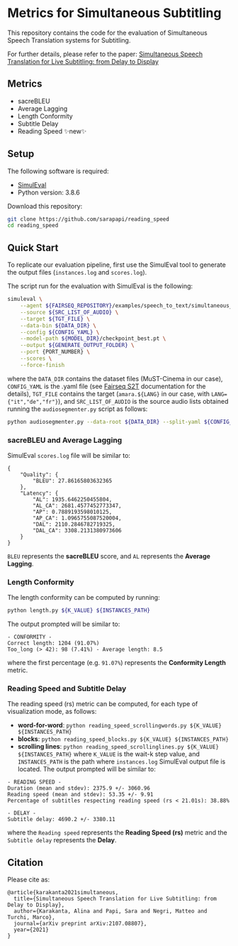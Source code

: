 # Metrics for Simultaneous Subtitling
This repository contains the code for the evaluation of Simultaneous Speech Translation systems for Subtitling.

For further details, please refer to the paper: [Simultaneous Speech Translation for Live
Subtitling: from Delay to Display](https://arxiv.org/pdf/2107.08807.pdf)

## Metrics

- sacreBLEU
- Average Lagging
- Length Conformity
- Subtitle Delay
- Reading Speed ✨new✨

## Setup
The following software is required:
- [SimulEval](https://github.com/facebookresearch/SimulEval)
- Python version: 3.8.6

Download this repository:
```sh
git clone https://github.com/sarapapi/reading_speed
cd reading_speed
```

## Quick Start
To replicate our evaluation pipeline, first use the SimulEval tool to generate the output files (`instances.log` and `scores.log`).

The script run for the evaluation with SimulEval is the following:
```sh
simuleval \
    --agent ${FAIRSEQ_REPOSITORY}/examples/speech_to_text/simultaneous_translation/agents/fairseq_simul_st_agent.py \
    --source ${SRC_LIST_OF_AUDIO} \
    --target ${TGT_FILE} \
    --data-bin ${DATA_DIR} \
    --config ${CONFIG_YAML} \
    --model-path ${MODEL_DIR}/checkpoint_best.pt \
    --output ${GENERATE_OUTPUT_FOLDER} \
    --port {PORT_NUMBER} \
    --scores \
    --force-finish
```
where the `DATA_DIR` contains the dataset files (MuST-Cinema in our case), `CONFIG_YAML` is the .yaml file (see [Fairseq S2T](https://github.com/pytorch/fairseq/tree/master/examples/speech_to_text) documentation for the details), `TGT_FILE` contains the target (`amara.${LANG}` in our case, with `LANG={"it","de","fr"}`), and `SRC_LIST_OF_AUDIO` is the source audio lists obtained running the `audiosegmenter.py` script as follows:
```sh
python audiosegmenter.py --data-root ${DATA_DIR} --split-yaml ${CONFIG_YAML}
```

### sacreBLEU and Average Lagging
SimulEval `scores.log` file will be similar to:
```
{
    "Quality": {
        "BLEU": 27.86165803632365
    },
    "Latency": {
        "AL": 1935.6462250455804,
        "AL_CA": 2681.4577452773347,
        "AP": 0.7889193598010125,
        "AP_CA": 1.0965755087520004,
        "DAL": 2110.2846782719325,
        "DAL_CA": 3308.2131380973606
    }
}
```
`BLEU` represents the **sacreBLEU** score, and `AL` represents the **Average Lagging**. 

### Length Conformity
The length conformity can be computed by running:
```sh
python length.py ${K_VALUE} ${INSTANCES_PATH}
```
The output prompted will be similar to:
```
- CONFORMITY -
Correct length: 1204 (91.07%)
Too_long (> 42): 98 (7.41%) - Average length: 8.5
```
where the first percentage (e.g. `91.07%`) represents the **Conformity Length** metric.

### Reading Speed and Subtitle Delay
The reading speed (rs) metric can be computed, for each type of visualization mode, as follows:
- **word-for-word**: ```python reading_speed_scrollingwords.py ${K_VALUE} ${INSTANCES_PATH}```
- **blocks**: ```python reading_speed_blocks.py ${K_VALUE} ${INSTANCES_PATH}```
- **scrolling lines**: ```python reading_speed_scrollinglines.py ${K_VALUE} ${INSTANCES_PATH}```
where `K_VALUE` is the wait-k step value, and `INSTANCES_PATH` is the path where `instances.log` SimulEval output file is located.
The output prompted will be similar to:
```
- READING SPEED -
Duration (mean and stdev): 2375.9 +/- 3060.96
Reading speed (mean and stdev): 53.35 +/- 9.91
Percentage of subtitles respecting reading speed (rs < 21.01s): 38.88%

- DELAY -
Subtitle delay: 4690.2 +/- 3380.11
```
where the `Reading speed` represents the **Reading Speed (rs)** metric and the `Subtitle delay` represents the **Delay**.


## Citation
Please cite as:
```
@article{karakanta2021simultaneous,
  title={Simultaneous Speech Translation for Live Subtitling: from Delay to Display},
  author={Karakanta, Alina and Papi, Sara and Negri, Matteo and Turchi, Marco},
  journal={arXiv preprint arXiv:2107.08807},
  year={2021}
}
```

